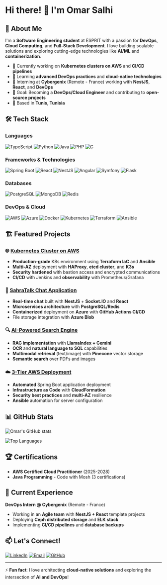# Hi there! 👋 I'm Omar Salhi

## 🚀 About Me
I'm a **Software Engineering student** at ESPRIT with a passion for **DevOps**, **Cloud Computing**, and **Full-Stack Development**. I love building scalable solutions and exploring cutting-edge technologies like **AI/ML** and **containerization**.

- 🔭 Currently working on **Kubernetes clusters on AWS** and **CI/CD pipelines**
- 🌱 Learning **advanced DevOps practices** and **cloud-native technologies**
- 💼 Interning at **Cybergenix** (Remote - France) working with **NestJS**, **React**, and **DevOps**
- 🎯 Goal: Becoming a **DevOps/Cloud Engineer** and contributing to **open-source projects**
- 📍 Based in **Tunis, Tunisia**

## 🛠️ Tech Stack

### Languages
![TypeScript](https://img.shields.io/badge/-TypeScript-3178C6?style=flat-square&logo=typescript&logoColor=white)
![Python](https://img.shields.io/badge/-Python-3776AB?style=flat-square&logo=python&logoColor=white)
![Java](https://img.shields.io/badge/-Java-ED8B00?style=flat-square&logo=java&logoColor=white)
![PHP](https://img.shields.io/badge/-PHP-777BB4?style=flat-square&logo=php&logoColor=white)
![C](https://img.shields.io/badge/-C-A8B9CC?style=flat-square&logo=c&logoColor=black)

### Frameworks & Technologies
![Spring Boot](https://img.shields.io/badge/-Spring%20Boot-6DB33F?style=flat-square&logo=spring&logoColor=white)
![React](https://img.shields.io/badge/-React-61DAFB?style=flat-square&logo=react&logoColor=black)
![NestJS](https://img.shields.io/badge/-NestJS-E0234E?style=flat-square&logo=nestjs&logoColor=white)
![Angular](https://img.shields.io/badge/-Angular-DD0031?style=flat-square&logo=angular&logoColor=white)
![Symfony](https://img.shields.io/badge/-Symfony-000000?style=flat-square&logo=symfony&logoColor=white)
![Flask](https://img.shields.io/badge/-Flask-000000?style=flat-square&logo=flask&logoColor=white)

### Databases
![PostgreSQL](https://img.shields.io/badge/-PostgreSQL-336791?style=flat-square&logo=postgresql&logoColor=white)
![MongoDB](https://img.shields.io/badge/-MongoDB-47A248?style=flat-square&logo=mongodb&logoColor=white)
![Redis](https://img.shields.io/badge/-Redis-DC382D?style=flat-square&logo=redis&logoColor=white)

### DevOps & Cloud
![AWS](https://img.shields.io/badge/-AWS-232F3E?style=flat-square&logo=amazon-aws&logoColor=white)
![Azure](https://img.shields.io/badge/-Azure-0078D4?style=flat-square&logo=microsoft-azure&logoColor=white)
![Docker](https://img.shields.io/badge/-Docker-2496ED?style=flat-square&logo=docker&logoColor=white)
![Kubernetes](https://img.shields.io/badge/-Kubernetes-326CE5?style=flat-square&logo=kubernetes&logoColor=white)
![Terraform](https://img.shields.io/badge/-Terraform-623CE4?style=flat-square&logo=terraform&logoColor=white)
![Ansible](https://img.shields.io/badge/-Ansible-EE0000?style=flat-square&logo=ansible&logoColor=white)

## 🏗️ Featured Projects

### 🌐 [Kubernetes Cluster on AWS](https://github.com/omaromarsalhi)
- **Production-grade** K8s environment using **Terraform IaC** and **Ansible**
- **Multi-AZ** deployment with **HAProxy**, **etcd cluster**, and **K3s**
- **Security hardened** with bastion access and encrypted communications
- **CI/CD** with Jenkins and **observability** with Prometheus/Grafana

### 💬 [SahraTalk Chat Application](https://github.com/omaromarsalhi)
- **Real-time chat** built with **NestJS** + **Socket.IO** and **React**
- **Microservices architecture** with **PostgreSQL/Redis**
- **Containerized** deployment on **Azure** with **GitHub Actions CI/CD**
- File storage integration with **Azure Blob**

### 🔍 [AI-Powered Search Engine](https://github.com/omaromarsalhi)
- **RAG implementation** with **LlamaIndex + Gemini**
- **OCR** and **natural language to SQL** capabilities
- **Multimodal retrieval** (text/image) with **Pinecone** vector storage
- **Semantic search** over PDFs and images

### ☁️ [3-Tier AWS Deployment](https://github.com/omaromarsalhi)
- **Automated** Spring Boot application deployment
- **Infrastructure as Code** with **CloudFormation**
- **Security best practices** and **multi-AZ** resilience
- **Ansible** automation for server configuration

## 📊 GitHub Stats

![Omar's GitHub stats](https://github-readme-stats.vercel.app/api?username=omaromarsalhi&show_icons=true&theme=tokyonight)

![Top Languages](https://github-readme-stats.vercel.app/api/top-langs/?username=omaromarsalhi&layout=compact&theme=tokyonight)

## 🏆 Certifications
- **AWS Certified Cloud Practitioner** (2025-2028)
- **Java Programming** - Code with Mosh (3 certifications)

## 💼 Current Experience
**DevOps Intern @ Cybergenix** (Remote - France)
- Working in an **Agile team** with **NestJS + React** template projects
- Deploying **Ceph distributed storage** and **ELK stack**
- Implementing **CI/CD pipelines** and **database backups**



## 📫 Let's Connect!

[![LinkedIn](https://img.shields.io/badge/-LinkedIn-0077B5?style=flat-square&logo=linkedin&logoColor=white)](https://linkedin.com/in/omar-salhi-84a620229)
[![Email](https://img.shields.io/badge/-Email-D14836?style=flat-square&logo=gmail&logoColor=white)](mailto:omar.salhi.job@gmail.com)
[![GitHub](https://img.shields.io/badge/-GitHub-181717?style=flat-square&logo=github&logoColor=white)](https://github.com/omaromarsalhi)

---

⚡ **Fun fact**: I love architecting **cloud-native solutions** and exploring the intersection of **AI and DevOps**!
